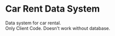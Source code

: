 # Car Rent Data System
Data system for car rental.  
Only Client Code. Doesn't work without database.
